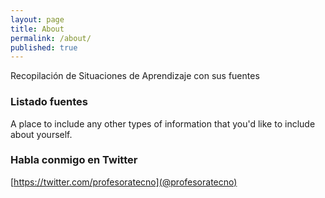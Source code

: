 ```yaml
---
layout: page
title: About
permalink: /about/
published: true
---
```


Recopilación de Situaciones de Aprendizaje con sus fuentes

### Listado fuentes
A place to include any other types of information that you'd like to include about yourself.

### Habla conmigo en Twitter

[https://twitter.com/profesoratecno](@profesoratecno)

